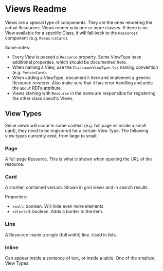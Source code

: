 # Views Readme

Views are a special type of components.
They are the ones rendering the actual Resources.
Views render only one or more classes.
If there is no View available for a specific Class, it will fall back to the `ResourceX` component (e.g. `ResourceCard`).

Some notes:

- Every View is passed a `Resource` property. Some ViewType have additional properties, which should be documented here.
- When naming a View, use the `ClassnameViewType.tsx` naming convention (e.g. `PersonCard`).
- When adding a ViewType, document it here and implement a generic Resource renderer. Also make sure that it has error handling and adds the `about` RDFa attribute.
- Views starting with `Resource` in the name are responsible for registering the other class specific Views.

## View Types

Since views will occur in some context (e.g. full page vs inside a small card), they need to be registered for a certain View Type.
The following view types currently exist, from large to small:

### Page

A full page Resource.
This is what is shown when opening the URL of the resource.

### Card

A smaller, contained version. Shown in grid views and in search results.

Properties:

- `small`: boolean. Will hide even more elements.
- `selected`: boolean. Adds a border to the item.

### Line

A Resource inside a single (full width) line.
Used in lists.

### Inline

Can appear inside a sentence of text, or inside a table.
One of the smallest View Types.
